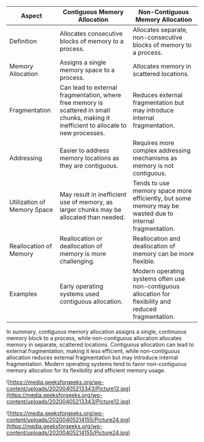 
| Aspect | Contiguous Memory Allocation | Non-Contiguous Memory Allocation |
| --- | --- | --- |
| Definition | Allocates consecutive blocks of memory to a process. | Allocates separate, non-consecutive blocks of memory to a process. |
| Memory Allocation | Assigns a single memory space to a process. | Allocates memory in scattered locations. |
| Fragmentation | Can lead to external fragmentation, where free memory is scattered in small chunks, making it inefficient to allocate to new processes. | Reduces external fragmentation but may introduce internal fragmentation. |
| Addressing | Easier to address memory locations as they are contiguous. | Requires more complex addressing mechanisms as memory is not contiguous. |
| Utilization of Memory Space | May result in inefficient use of memory, as larger chunks may be allocated than needed. | Tends to use memory space more efficiently, but some memory may be wasted due to internal fragmentation. |
| Reallocation of Memory | Reallocation or deallocation of memory is more challenging. | Reallocation and deallocation of memory can be more flexible. |
| Examples | Early operating systems used contiguous allocation. | Modern operating systems often use non-contiguous allocation for flexibility and reduced fragmentation. |

In summary, contiguous memory allocation assigns a single, continuous memory block to a process, while non-contiguous allocation allocates memory in separate, scattered locations. Contiguous allocation can lead to external fragmentation, making it less efficient, while non-contiguous allocation reduces external fragmentation but may introduce internal fragmentation. Modern operating systems tend to favor non-contiguous memory allocation for its flexibility and efficient memory usage.

![https://media.geeksforgeeks.org/wp-content/uploads/20200405213343/Picture12.jpg](https://media.geeksforgeeks.org/wp-content/uploads/20200405213343/Picture12.jpg)

![https://media.geeksforgeeks.org/wp-content/uploads/20200405214155/Picture24.jpg](https://media.geeksforgeeks.org/wp-content/uploads/20200405214155/Picture24.jpg)
